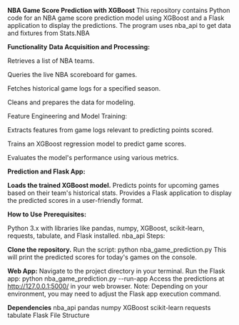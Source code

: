 **NBA Game Score Prediction with XGBoost**
This repository contains Python code for an NBA game score prediction model using XGBoost and a Flask application to display the predictions. The program uses nba_api to get data and fixtures from Stats.NBA

**Functionality**
**Data Acquisition and Processing:**

Retrieves a list of NBA teams.

Queries the live NBA scoreboard for games.

Fetches historical game logs for a specified season.

Cleans and prepares the data for modeling.

Feature Engineering and Model Training:

Extracts features from game logs relevant to predicting points scored.

Trains an XGBoost regression model to predict game scores.

Evaluates the model's performance using various metrics.


**Prediction and Flask App:**

**Loads the trained XGBoost model.**
Predicts points for upcoming games based on their team's historical stats.
Provides a Flask application to display the predicted scores in a user-friendly format.


**How to Use**
**Prerequisites:**

Python 3.x with libraries like pandas, numpy, XGBoost, scikit-learn, requests, tabulate, and Flask installed.
nba_api
Steps:

**Clone the repository.**
Run the script: python nba_game_prediction.py
This will print the predicted scores for today's games on the console.

**Web App:**
Navigate to the project directory in your terminal.
Run the Flask app: python nba_game_prediction.py --run-app
Access the predictions at http://127.0.0.1:5000/ in your web browser.
Note: Depending on your environment, you may need to adjust the Flask app execution command.

**Dependencies**
nba_api
pandas
numpy
XGBoost
scikit-learn
requests
tabulate
Flask
File Structure
